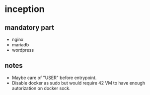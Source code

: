 # inception

## mandatory part

- nginx
- mariadb
- wordpress


## notes

- Maybe care of "USER" before entrypoint.
- Disable docker as sudo but would require 42 VM to have enough autorization on docker sock.